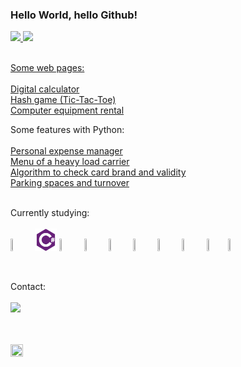 <h3>Hello World, hello Github!</h3>

<div>
<a href="https://github.com/LacerdaKris">
<img height="180em" src="https://github-readme-stats.vercel.app/api/top-langs/?username=LacerdaKris&layout=compact&langs_count=7&theme=dracula"/>
<img height="180em" src="https://github-readme-stats.vercel.app/api?username=LacerdaKris&show_icons=true&theme=dracula&include_all_commits=true&count_private=true"/>
</div>
<br>
          
Some web pages:
<br><br>
<a href="https://lacerdakris.github.io/Calculadora/" target="_blank">Digital calculator</a>
<br>
<a href="https://lacerdakris.github.io/Jogo-da-Velha/" target="_blank">Hash game (Tic-Tac-Toe)</a>
<br>
<a href="https://github.com/LacerdaKris/ITAcademy19/tree/main/projeto-integrador" target="_blank">Computer equipment rental</a>
<br>
   
Some features with Python:
<br><br>
<a href="https://github.com/LacerdaKris/Gerenciamento-de-despesas-pessoais" target="_blank">Personal expense manager</a>
<br>
<a href="https://github.com/LacerdaKris/Transportadora" target="_blank">Menu of a heavy load carrier</a>
<br>
<a href="https://github.com/LacerdaKris/CS50/blob/main/cartaocredito.py" target="_blank">Algorithm to check card brand and validity</a>
<br>
<a href="https://github.com/LacerdaKris/UFRGS/blob/main/estacionamento.py" target="_blank">Parking spaces and turnover</a>
<br><br>

Currently studying:
<br><br>
<img src="https://cdn.jsdelivr.net/gh/devicons/devicon/icons/html5/html5-plain-wordmark.svg" height=7% width=7%/> <img src="https://raw.githubusercontent.com/devicons/devicon/1119b9f84c0290e0f0b38982099a2bd027a48bf1/icons/csharp/csharp-plain.svg" height=7% width=7%/> <img src="https://cdn.jsdelivr.net/gh/devicons/devicon/icons/python/python-original.svg" height=7% width=7%/>  <img src="https://cdn.jsdelivr.net/gh/devicons/devicon/icons/javascript/javascript-plain.svg" height=7% width=7%/>  <img src="https://cdn.jsdelivr.net/gh/devicons/devicon/icons/typescript/typescript-plain.svg" height=7% width=7%/>  <img src="https://cdn.jsdelivr.net/gh/devicons/devicon/icons/vuejs/vuejs-original-wordmark.svg" height=7% width=7%/>  <img src="https://cdn.jsdelivr.net/gh/devicons/devicon/icons/bootstrap/bootstrap-plain-wordmark.svg" height=7% width=7%/>  <img src="https://user-images.githubusercontent.com/4249331/52232852-e2c4f780-28bd-11e9-835d-1e3cf3e43888.png" height=7% width=7%/>  <img src="https://github.com/microsoft/PowerBI-Icons/blob/main/PNG/Power-BI.png" height=6% width=6%/>  <img src="https://cdn.jsdelivr.net/gh/devicons/devicon/icons/git/git-plain-wordmark.svg" height=7% width=7%/>
<br>
<div>
<br>

Contact:
<br><br>
<a href="https://www.linkedin.com/in/k-cristine-lacerda-68532260" target="_blank"><img src="https://img.shields.io/badge/-LinkedIn-%230077B5?style=for-the-badge&logo=linkedin&logoColor=white" target="_blank"></a>   
</div>
<br>

<br>
<img src="https://gifs.eco.br/wp-content/uploads/2022/11/gifs-de-programador-10.gif" height=20% width=20%/>
          
          
